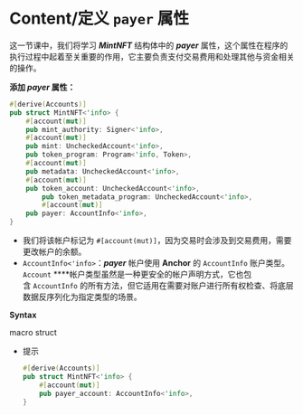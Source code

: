 # Content/**定义 `payer` 属性**

这一节课中，我们将学习 ***MintNFT*** 结构体中的 ***payer*** 属性，这个属性在程序的执行过程中起着至关重要的作用，它主要负责支付交易费用和处理其他与资金相关的操作。

**添加 *payer* 属性：**

```rust
#[derive(Accounts)]
pub struct MintNFT<'info> {
    #[account(mut)]
    pub mint_authority: Signer<'info>,
    #[account(mut)]
    pub mint: UncheckedAccount<'info>,
    pub token_program: Program<'info, Token>,
    #[account(mut)]
    pub metadata: UncheckedAccount<'info>,
    #[account(mut)]
    pub token_account: UncheckedAccount<'info>,
		pub token_metadata_program: UncheckedAccount<'info>,
		#[account(mut)]
    pub payer: AccountInfo<'info>,
}
```

- 我们将该帐户标记为 `#[account(mut)]`，因为交易时会涉及到交易费用，需要更改帐户的余额。
- `AccountInfo<'info>`：***payer*** 帐户使用 **Anchor** 的 `AccountInfo` 账户类型。`Account` ****帐户类型虽然是一种更安全的帐户声明方式，它也包含 `AccountInfo` 的所有方法，但它适用在需要对账户进行所有权检查、将底层数据反序列化为指定类型的场景。

**Syntax** 

macro struct

- 提示
    
    ```rust
    #[derive(Accounts)]
    pub struct MintNFT<'info> {
        #[account(mut)]
        pub payer_account: AccountInfo<'info>,
    }
    ```